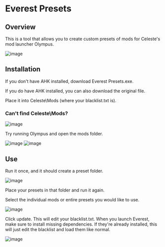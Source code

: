 # Everest Presets
## Overview
This is a tool that allows you to create custom presets of mods for Celeste's mod launcher Olympus.

![image](https://github.com/MarchingTrombonist/Everest-Presets/assets/58573254/ff03b71f-8bc3-4a7b-94e3-6e5cb106f480)


## Installation
If you don't have AHK installed, download Everest Presets.exe.

If you do have AHK installed, you can also download the original file.

Place it into Celeste\Mods (where your blacklist.txt is). 



### Can't find Celeste\Mods?
![image](https://github.com/MarchingTrombonist/Everest-Presets/assets/58573254/a5066cbb-54dd-4022-8be1-dfcf2088e31e)

Try running Olympus and open the mods folder.

![image](https://github.com/MarchingTrombonist/Everest-Presets/assets/58573254/1ceec919-c316-4f50-b381-1909110f9ab4)
![image](https://github.com/MarchingTrombonist/Everest-Presets/assets/58573254/541b31ed-0c97-4095-abc3-48f615bdd42b)

## Use
Run it once, and it should create a preset folder.

![image](https://github.com/MarchingTrombonist/Everest-Presets/assets/58573254/1e7373f5-0adc-424b-8b47-121e175ab02e)

Place your presets in that folder and run it again.

Select the individual mods or entire presets you would like to use.

![image](https://github.com/MarchingTrombonist/Everest-Presets/assets/58573254/ff03b71f-8bc3-4a7b-94e3-6e5cb106f480)

Click update. This will edit your blacklist.txt. When you launch Everest, make sure to install missing dependencies. If they're already installed, this will just edit the blacklist and load them like normal.

![image](https://github.com/MarchingTrombonist/Everest-Presets/assets/58573254/10353b14-dd1c-4527-b446-02dac49fd729)

